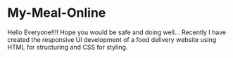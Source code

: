 # My-Meal-Online
Hello Everyone!!!! Hope you would be safe and doing well... Recently I have created the responsive UI development of a food delivery website using HTML for structuring and CSS for styling.
